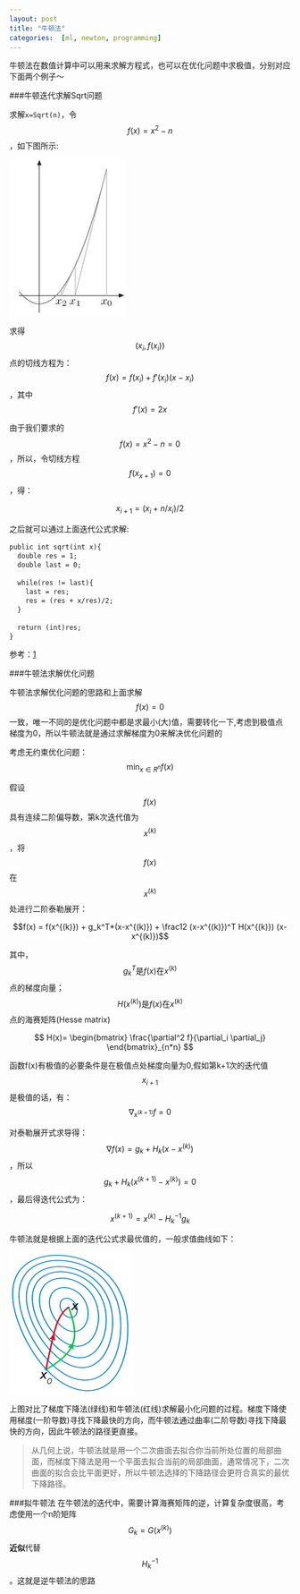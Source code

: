 ```yaml
---
layout: post
title: "牛顿法"
categories:  [ml, newton, programming]
---
```


牛顿法在数值计算中可以用来求解方程式，也可以在优化问题中求极值，分别对应下面两个例子～

###牛顿迭代求解Sqrt问题

求解`x=Sqrt(n)`，令$$f(x)=x^2 -n$$，如下图所示:

![newton-sqrt](/image/newton-sqrt.jpg "newton-sqrt")

求得$$(x_i, f(x_i))$$点的切线方程为：$$f(x) = f(x_i) + f'(x_i)(x-x_i)$$，其中$$f'(x)=2x$$

由于我们要求的$$f(x)=x^2-n=0$$，所以，令切线方程$$f(x_{x+1})=0$$，得：

$$x_{i+1} = (x_i + n/x_i)/2$$

之后就可以通过上面迭代公式求解:

    public int sqrt(int x){
      double res = 1;
      double last = 0;
      
      while(res != last){
        last = res;
        res = (res + x/res)/2;
      }
      
      return (int)res;
    }

参考：[1](http://www.cnblogs.com/AnnieKim/archive/2013/04/18/3028607.html)


###牛顿法求解优化问题

牛顿法求解优化问题的思路和上面求解$$f(x)=0$$一致，唯一不同的是优化问题中都是求最小(大)值，需要转化一下,考虑到极值点梯度为0，所以牛顿法就是通过求解梯度为0来解决优化问题的

考虑无约束优化问题： $$ \min_{x \in R^n} f(x) $$

假设$$f(x)$$具有连续二阶偏导数，第k次迭代值为$$x^{(k)}$$，将$$f(x)$$在$$x^{(k)}$$处进行二阶泰勒展开：

$$f(x) = f(x^{(k)}) + g_k^T*(x-x^{(k)}) + \frac12 (x-x^{(k)})^T H(x^{(k)}) (x-x^{(k)})$$

其中，$$g_k^T \text{是} f(x) \text{在} x^{(k)}$$点的梯度向量；$$H(x^{(k)}) \text{是} f(x) \text{在} x^{(k)}$$点的海赛矩阵(Hesse matrix)

$$
H(x)=
\begin{bmatrix}
\frac{\partial^2 f}{\partial_i \partial_j}
\end{bmatrix}_{n*n}
$$

函数f(x)有极值的必要条件是在极值点处梯度向量为0,假如第k+1次的迭代值$$x_{i+1}$$是极值的话，有：$$\nabla_{x^{(k+1)}}f=0$$

对泰勒展开式求导得：$$\nabla f(x) = g_k + H_k(x-x^{(k)})$$，所以$$ g_k + H_k(x^{(k+1)}-x^{(k)}) = 0 $$，最后得迭代公式为：

$$ x^{(k+1)} = x^{(k)} - H_k^{-1} g_k $$

牛顿法就是根据上面的迭代公式求最优值的，一般求值曲线如下：

![newton_optimization_vs_grad_descent](/image/newton_optimization_vs_grad_descent.jpg "newton_optimization_vs_grad_descent")

上图对比了梯度下降法(绿线)和牛顿法(红线)求解最小化问题的过程。梯度下降使用梯度(一阶导数)寻找下降最快的方向，而牛顿法通过曲率(二阶导数)寻找下降最快的方向，因此牛顿法的路径更直接。

>从几何上说，牛顿法就是用一个二次曲面去拟合你当前所处位置的局部曲面，而梯度下降法是用一个平面去拟合当前的局部曲面，通常情况下，二次曲面的拟合会比平面更好，所以牛顿法选择的下降路径会更符合真实的最优下降路径。

###拟牛顿法
在牛顿法的迭代中，需要计算海赛矩阵的逆，计算复杂度很高，考虑使用一个n阶矩阵$$G_k=G(x^{(k)})$$**近似**代替$$H_k^{-1}$$。这就是逆牛顿法的思路
